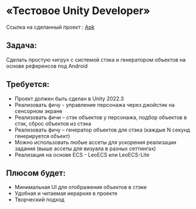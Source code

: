 # «Тестовое Unity Developer»

Ссылка на сделанный проект : [Apk](https://goo.su/2B1OG)

## Задача:
Сделать простую «игру» с системой стэка и генератором объектов на основе
референсов под Android

## Требуется:
* Проект должен быть сделан в Unity 2022.3
* Реализовать фичу - управление персонажа через джойстик на сенсорном
экране
* Реализовать фичи – стэк объектов у персонажа, подбор объектов в стэк, сброс
объектов из стэка
* Реализовать фичу – генератор объектов для стэка (каждые N секунд
генерируется объект)
* Можно использовать любые ассеты для ускорения реализации задания (выше
ассеты для визуала в разных сеттингах)
* Реализация на основе ECS - LeoECS или LeoECS-Lite

## Плюсом будет:
* Минимальная UI для отображения объектов в стэке
* Удобная и читаемая иерархия в проекте
* Творческий подход
